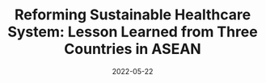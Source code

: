 ---
title: "Reforming Sustainable Healthcare System: Lesson Learned from Three Countries in ASEAN"
collection: publications
permalink: /publication/2021-reforming-sustainable-healthcare
date: 2022-05-22
venue: 'CSIS Policy Brief'
paperurl: 'https://mail.csis.or.id/download/410-post-2022-05-25-CSIS_Policy_Brief_Reforming_Sustainable_Healthcare_System_Lesson_Learned_from_Three_Countries_in_ASEAN.pdf'
link: 'https://mail.csis.or.id/publications/reforming-sustainable-healthcare-system-lesson-learned-from-three-countries-in-asean'
code: #'https://doi.org/10.7910/DVN/BEKPWV'
citation: 'Hendytio, Medelina K., and Yazid, Ega K. <i>Reforming Sustainable Healthcare System: Lesson Learned from Three Countries in ASEAN</i>. CSIS Policy Brief. 2021.'
---